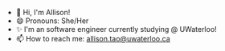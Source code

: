 - 👋 Hi, I'm Allison! 
- 😄 Pronouns: She/Her
- ✨ I'm an software engineer currently studying @ UWaterloo!
- 📫 How to reach me: allison.tao@uwaterloo.ca

<!--
**allisontao/allisontao** is a ✨ _special_ ✨ repository because its `README.md` (this file) appears on your GitHub profile.
-->

